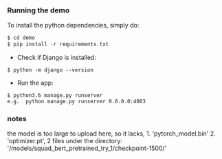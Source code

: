 
### Running the demo 
To install the python dependencies, simply do: 
```python
$ cd demo
$ pip install -r requirements.txt
```

- Check if Django is installed:
 ```
 $ python -m django --version
 ```
 
 - Run the app: 
```
$ python3.6 manage.py runserver
e.g.  python manage.py runserver 0.0.0.0:4003
```

### notes 
the model is too large to upload here, so it lacks, 1. 'pytorch_model.bin' 2. 'optimizer.pt', 2 files under the directory: '/models/squad_bert_pretrained_try_1/checkpoint-1500/' 
